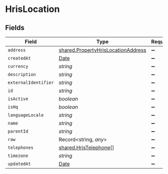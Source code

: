 # HrisLocation


## Fields

| Field                                                                                           | Type                                                                                            | Required                                                                                        | Description                                                                                     |
| ----------------------------------------------------------------------------------------------- | ----------------------------------------------------------------------------------------------- | ----------------------------------------------------------------------------------------------- | ----------------------------------------------------------------------------------------------- |
| `address`                                                                                       | [shared.PropertyHrisLocationAddress](../../../sdk/models/shared/propertyhrislocationaddress.md) | :heavy_minus_sign:                                                                              | N/A                                                                                             |
| `createdAt`                                                                                     | [Date](https://developer.mozilla.org/en-US/docs/Web/JavaScript/Reference/Global_Objects/Date)   | :heavy_minus_sign:                                                                              | N/A                                                                                             |
| `currency`                                                                                      | *string*                                                                                        | :heavy_minus_sign:                                                                              | N/A                                                                                             |
| `description`                                                                                   | *string*                                                                                        | :heavy_minus_sign:                                                                              | N/A                                                                                             |
| `externalIdentifier`                                                                            | *string*                                                                                        | :heavy_minus_sign:                                                                              | N/A                                                                                             |
| `id`                                                                                            | *string*                                                                                        | :heavy_minus_sign:                                                                              | N/A                                                                                             |
| `isActive`                                                                                      | *boolean*                                                                                       | :heavy_minus_sign:                                                                              | N/A                                                                                             |
| `isHq`                                                                                          | *boolean*                                                                                       | :heavy_minus_sign:                                                                              | N/A                                                                                             |
| `languageLocale`                                                                                | *string*                                                                                        | :heavy_minus_sign:                                                                              | N/A                                                                                             |
| `name`                                                                                          | *string*                                                                                        | :heavy_minus_sign:                                                                              | N/A                                                                                             |
| `parentId`                                                                                      | *string*                                                                                        | :heavy_minus_sign:                                                                              | N/A                                                                                             |
| `raw`                                                                                           | Record<string, *any*>                                                                           | :heavy_minus_sign:                                                                              | N/A                                                                                             |
| `telephones`                                                                                    | [shared.HrisTelephone](../../../sdk/models/shared/hristelephone.md)[]                           | :heavy_minus_sign:                                                                              | N/A                                                                                             |
| `timezone`                                                                                      | *string*                                                                                        | :heavy_minus_sign:                                                                              | N/A                                                                                             |
| `updatedAt`                                                                                     | [Date](https://developer.mozilla.org/en-US/docs/Web/JavaScript/Reference/Global_Objects/Date)   | :heavy_minus_sign:                                                                              | N/A                                                                                             |